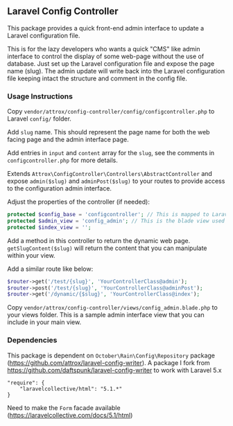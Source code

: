 ## Laravel Config Controller

This package provides a quick front-end admin interface to update a Laravel configuration file.

This is for the lazy developers who wants a quick "CMS" like admin interface to control the display of some web-page without the use of database. Just set up the Laravel configuration file and expose the page name (slug). The admin update will write back into the Laravel configuration file keeping intact the structure and comment in the config file.

### Usage Instructions

Copy ```vendor/attrox/config-controller/config/configcontroller.php``` to Laravel ```config/``` folder.

Add ```slug``` name. This should represent the page name for both the web facing page and the admin interface page.

Add entries in ```input``` and ```content``` array for the ```slug```, see the comments in ```configcontroller.php``` for more details.

Extends ```Attrox\ConfigController\Controllers\AbstractController``` and expose ```admin($slug)```
and ```adminPost($slug)``` to your routes to provide access to the configuration admin interface.

Adjust the properties of the controller (if needed):
```php
protected $config_base = 'configcontroller'; // This is mapped to Laravel config/configcontroller.php
protected $admin_view = 'config_admin'; // This is the blade view used by the admin
protected $index_view = '';
```

Add a method in this controller to return the dynamic web page. ```getSlugContent($slug)``` will return the content that you can manipulate within your view.

Add a similar route like below:
```php
$router->get('/test/{slug}', 'YourControllerClass@admin');
$router->post('/test/{slug}', 'YourControllerClass@adminPost');
$router->get('/dynamic/{$slug}', 'YourControllerClass@index');
```

Copy ```vendor/attrox/config-controller/views/config_admin.blade.php``` to your views folder. This is a sample admin interface view that you can include in your main view.

### Dependencies

This package is dependent on ```October\Rain\Config\Repository``` package (https://github.com/attrox/laravel-config-writer). A package I fork from https://github.com/daftspunk/laravel-config-writer to work with Laravel 5.x

```
"require": {
    "laravelcollective/html": "5.1.*"
}
```
Need to make the ```Form``` facade available (https://laravelcollective.com/docs/5.1/html)


